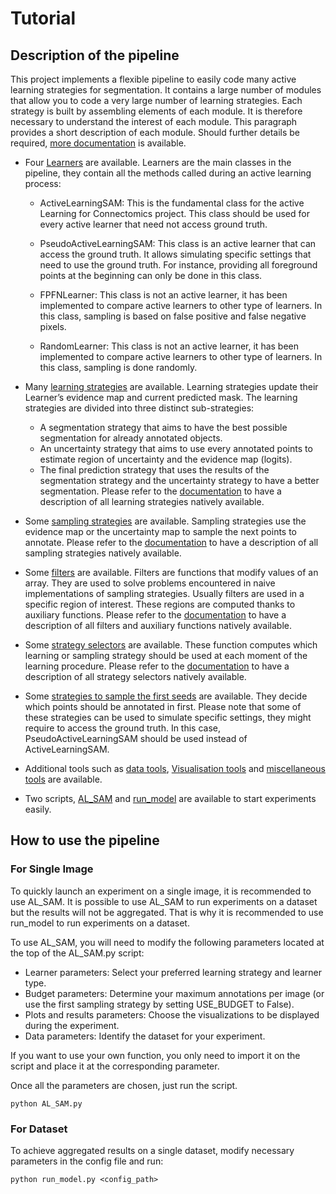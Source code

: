 # Tutorial

## Description of the pipeline

This project implements a flexible pipeline to easily code many active learning strategies for segmentation. It contains a large number of modules that allow you to code a very large number of learning strategies. Each strategy is built by assembling elements of each module. It is therefore necessary to understand the interest of each module. This paragraph provides a short description of each module. Should further details be required, [more documentation](https://cyvernes.github.io/AL_Docs/index.html#welcome-to-active-learning-for-connectomics-s-documentation) is available.

- Four [Learners](https://cyvernes.github.io/AL_Docs/Learners.html#module-Learners) are available. Learners are the main classes in the pipeline, they contain all the methods called during an active learning process: 
    - ActiveLearningSAM: This is the fundamental class for the active Learning for Connectomics project. This class should be used for every active learner that need not access ground truth.

    - PseudoActiveLearningSAM: This class is an active learner that can access the ground truth. It allows simulating specific settings that need to use the ground truth. For instance, providing all foreground points at the beginning can only be done in this class.

    - FPFNLearner: This class is not an active learner, it has been implemented to compare active learners to other type of learners. In this class, sampling is based on false positive and false negative pixels.

    - RandomLearner: This class is not an active learner, it has been implemented to compare active learners to other type of learners. In this class, sampling is done randomly. 
    
- Many [learning strategies](https://cyvernes.github.io/AL_Docs/learning_strategies.html#module-learning_strategies) are available. Learning strategies update their Learner’s evidence map and current predicted mask. The learning strategies are divided into three distinct sub-strategies:
    - A segmentation strategy that aims to have the best possible segmentation for already annotated objects.
    - An uncertainty strategy that aims to use every annotated points to estimate region of uncertainty and the evidence map (logits).
    - The final prediction strategy that uses the results of the segmentation strategy and the uncertainty strategy to have a better segmentation.
Please refer to the [documentation](https://cyvernes.github.io/AL_Docs/learning_strategies.html#module-learning_strategies) to have a description of all learning strategies natively available.

- Some [sampling strategies](https://cyvernes.github.io/AL_Docs/next_seeds_strategies.html#module-next_seeds_strategies) are available. Sampling strategies use the evidence map or the uncertainty map to sample the next points to annotate. Please refer to the [documentation](https://cyvernes.github.io/AL_Docs/next_seeds_strategies.html#module-next_seeds_strategies) to have a description of all sampling strategies natively available.

- Some [filters](https://cyvernes.github.io/AL_Docs/filters.html#module-filters) are available. Filters are functions that modify values of an array. They are used to solve problems encountered in naive implementations of sampling strategies. Usually filters are used in a specific region of interest. These regions are computed thanks to auxiliary functions. Please refer to the [documentation](https://cyvernes.github.io/AL_Docs/filters.html#module-filters) to have a description of all filters and auxiliary functions natively available.

- Some [strategy selectors](https://cyvernes.github.io/AL_Docs/strategy_selectors.html#module-strategy_selectors) are available. These function computes which learning or sampling strategy should be used at each moment of the learning procedure. Please refer to the [documentation](https://cyvernes.github.io/AL_Docs/strategy_selectors.html) to have a description of all strategy selectors natively available.

- Some [strategies to sample the first seeds](https://cyvernes.github.io/AL_Docs/first_seeds_selector.html#module-first_seeds_selector) are available. They decide which points should be annotated in first. Please note that some of these strategies can be used to simulate specific settings, they might require to access the ground truth. In this case, PseudoActiveLearningSAM should be used instead of ActiveLearningSAM.


- Additional tools such as [data tools](https://cyvernes.github.io/AL_Docs/data_tools.html#module-data_tools), [Visualisation tools](https://cyvernes.github.io/AL_Docs/plot_tools.html#module-plot_tools) and [miscellaneous tools](https://cyvernes.github.io/AL_Docs/tools.html#module-tools) are available.

- Two scripts, [AL_SAM](https://cyvernes.github.io/AL_Docs/AL_SAM.html#module-AL_SAM) and [run_model](https://cyvernes.github.io/AL_Docs/run_model.html#module-run_model) are available to start experiments easily.

## How to use the pipeline

### For Single Image

To quickly launch an experiment on a single image, it is recommended to use AL_SAM. It is possible to use AL_SAM to run experiments on a dataset but the results will not be aggregated. That is why it is recommended to use run_model to run experiments on a dataset.

To use AL_SAM, you will need to modify the following parameters located at the top of the AL_SAM.py script:
- Learner parameters: Select your preferred learning strategy and learner type.
- Budget parameters: Determine your maximum annotations per image (or use the first sampling strategy by setting USE_BUDGET to False).
- Plots and results parameters: Choose the visualizations to be displayed during the experiment.
- Data parameters: Identify the dataset for your experiment.

If you want to use your own function, you only need to import it on the script and place it at the corresponding parameter.

Once all the parameters are chosen, just run the script.

```
python AL_SAM.py
```

### For Dataset
To achieve aggregated results on a single dataset, modify necessary parameters in the config file and run: 
```
python run_model.py <config_path>
```
